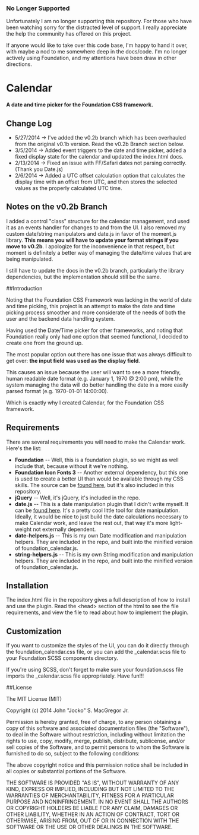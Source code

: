 ### No Longer Supported

Unfortunately I am no longer supporting this repository.  For those who have been watching sorry for the distracted level of support.  I really appreciate the help the community has offered on this project.

If anyone would like to take over this code base, I'm happy to hand it over, with maybe a nod to me somewhere deep in the docs/code.  I'm no longer actively using Foundation, and my attentions have been draw in other directions.

Calendar
====================================

__A date and time picker for the Foundation CSS framework.__

## Change Log

- 5/27/2014 -> I've added the v0.2b branch which has been overhauled from the original v0.1b version.  Read the v0.2b Branch section below.
- 3/5/2014 -> Added event triggers to the date and time picker, added a fixed display state for the calendar and updated the index.html docs.
- 2/13/2014 -> Fixed an issue with FF/Safari dates not parsing correctly.  (Thank you Date.js)
- 2/6/2014 -> Added a UTC offset calculation option that calculates the display time with an offset from UTC, and then stores the selected values as the properly calculated UTC time.

## Notes on the v0.2b Branch ##

I added a control "class" structure for the calendar management, and used it as an events handler for changes to and from the UI.  I also removed my custom date/string manipulators and date.js in favor of the moment.js library.  __This means you will have to update your format strings if you move to v0.2b__.  I apologize for the inconvenience in that respect, but moment is definitely a better way of managing the date/time values that are being manipulated.

I still have to update the docs in the v0.2b branch, particularly the library dependencies, but the implementation should still be the same.

##Introduction

Noting that the Foundation CSS Framework was lacking in the world of date and time picking, this project is an attempt to make the date and time picking process smoother and more considerate of the needs of both the user and the backend data handling system.

Having used the Date/Time picker for other frameworks, and noting that Foundation really only had one option that seemed functional, I decided to create one from the ground up. 

The most popular option out there has one issue that was always difficult to get over: __the input field was used as the display field__.  

This causes an issue because the user will want to see a more friendly, human readable date format (e.g. January 1, 1970 @ 2:00 pm), while the system managing the data will do better handling the date in a more easily parsed format (e.g. 1970-01-01 14:00:00).

Which is exactly why I created Calendar, for the Foundation CSS framework.

## Requirements

There are several requirements you will need to make the Calendar work.  Here's the list:

- __Foundation__ -- Well, this is a foundation plugin, so we might as well include that, because without it we're nothing.
- __Foundation Icon Fonts 3__ -- Another external dependency, but this one is used to create a better UI than would be available through my CSS skills.  The source can be [found here](http://zurb.com/playground/foundation-icon-fonts-3), but it's also included in this repository.
- __jQuery__ -- Well, it's jQuery, it's included in the repo.
- __date.js__ -- This is a date manipulation plugin that I didn't write myself.  It can be [found here](http://www.datejs.com/).  It's a pretty cool little tool for date manipulation.  Ideally, it would be nice to just build the date calculations necessary to make Calendar work, and leave the rest out, that way it's more light-weight not externally dependent.
- __date-helpers.js__ -- This is my own Date modification and manipulation helpers.  They are included in the repo, and built into the minified version of foundation_calendar.js.
- __string-helpers.js__ -- This is my own String modification and manipulation helpers.  They are included in the repo, and built into the minified version of foundation_calendar.js.

## Installation

The index.html file in the repository gives a full description of how to install and use the plugin.  Read the &lt;head&gt; section of the html to see the file requirements, and view the file to read about how to implement the plugin.

## Customization

If you want to customize the styles of the UI, you can do it directly through the foundation_calendar.css file, or you can add the _calendar.scss file to your Foundation SCSS components directory.  

If you're using SCSS, don't forget to make sure your foundation.scss file imports the _calendar.scss file appropriately. Have fun!!!

##License

The MIT License (MIT)

Copyright (c) 2014 John "Jocko" S. MacGregor Jr.

Permission is hereby granted, free of charge, to any person obtaining a copy
of this software and associated documentation files (the "Software"), to deal
in the Software without restriction, including without limitation the rights
to use, copy, modify, merge, publish, distribute, sublicense, and/or sell
copies of the Software, and to permit persons to whom the Software is
furnished to do so, subject to the following conditions:

The above copyright notice and this permission notice shall be included in
all copies or substantial portions of the Software.

THE SOFTWARE IS PROVIDED "AS IS", WITHOUT WARRANTY OF ANY KIND, EXPRESS OR
IMPLIED, INCLUDING BUT NOT LIMITED TO THE WARRANTIES OF MERCHANTABILITY,
FITNESS FOR A PARTICULAR PURPOSE AND NONINFRINGEMENT. IN NO EVENT SHALL THE
AUTHORS OR COPYRIGHT HOLDERS BE LIABLE FOR ANY CLAIM, DAMAGES OR OTHER
LIABILITY, WHETHER IN AN ACTION OF CONTRACT, TORT OR OTHERWISE, ARISING FROM,
OUT OF OR IN CONNECTION WITH THE SOFTWARE OR THE USE OR OTHER DEALINGS IN
THE SOFTWARE.
